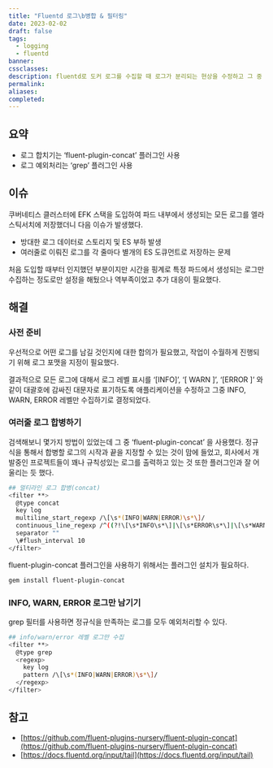 ```yaml
---
title: "Fluentd 로그\b병합 & 필터링"
date: 2023-02-02
draft: false
tags:
  - logging
  - fluentd
banner: 
cssclasses: 
description: fluentd로 도커 로그를 수집할 때 로그가 분리되는 현상을 수정하고 그 중 필요한 로그만 선별하는 방법을 알아본다.
permalink: 
aliases: 
completed:
---
```

## 요약

- 로그 합치기는 ‘fluent-plugin-concat’ 플러그인 사용
- 로그 예외처리는 ‘grep’ 플러그인 사용

  

## 이슈

쿠버네티스 클러스터에 EFK 스택을 도입하여 파드 내부에서 생성되는 모든 로그를 엘라스틱서치에 저장했더니 다음 이슈가 발생했다.

- 방대한 로그 데이터로 스토리지 및 ES 부하 발생
- 여러줄로 이뤄진 로그를 각 줄마다 별개의 ES 도큐먼트로 저장하는 문제

처음 도입할 때부터 인지했던 부분이지만 시간을 핑계로 특정 파드에서 생성되는 로그만 수집하는 정도로만 설정을 해뒀으나 역부족이었고 추가 대응이 필요했다.

  

## 해결

### 사전 준비

우선적으로 어떤 로그를 남길 것인지에 대한 합의가 필요했고, 작업이 수월하게 진행되기 위해 로그 포맷을 지정이 필요했다.

결과적으로 모든 로그에 대해서 로그 레벨 표시를 ‘[INFO]’, ‘[ WARN ]’, ‘[ERROR ]’ 와 같이 대괄호에 감싸진 대문자로 표기하도록 애플리케이션을 수정하고 그중 INFO, WARN, ERROR 레벨만 수집하기로 결정되었다.

  

### 여러줄 로그 합병하기

검색해보니 몇가지 방법이 있었는데 그 중 ‘fluent-plugin-concat’ 을 사용했다. 정규식을 통해서 합병할 로그의 시작과 끝을 지정할 수 있는 것이 맘에 들었고, 회사에서 개발중인 프로젝트들이 꽤나 규칙성있는 로그를 출력하고 있는 것 또한 플러그인과 잘 어울리는 듯 했다.

```bash
## 멀티라인 로그 합병(concat)
<filter **>
  @type concat
  key log
  multiline_start_regexp /\[\s*(INFO|WARN|ERROR)\s*\]/
  continuous_line_regexp /^((?!\[\s*INFO\s*\]|\[\s*ERROR\s*\]|\[\s*WARN\s*\]|\[\s*DEBUG\s*\]|\[\s*FATAL\s*\]).)*$/
  separator ""
  \#flush_interval 10
</filter>
```

fluent-plugin-concat 플러그인을 사용하기 위해서는 플러그인 설치가 필요하다.

```bash
gem install fluent-plugin-concat
```

  

### INFO, WARN, ERROR 로그만 남기기

grep 필터를 사용하면 정규식을 만족하는 로그를 모두 예외처리할 수 있다.

```bash
## info/warn/error 레벨 로그만 수집
<filter **>
  @type grep
  <regexp>
    key log
    pattern /\[\s*(INFO|WARN|ERROR)\s*\]/
  </regexp>
</filter>
```

  

## 참고

- [https://github.com/fluent-plugins-nursery/fluent-plugin-concat](https://github.com/fluent-plugins-nursery/fluent-plugin-concat)
- [https://docs.fluentd.org/input/tail](https://docs.fluentd.org/input/tail)
